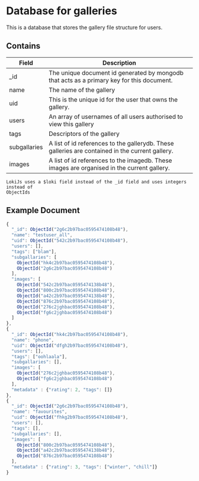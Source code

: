 # Database for galleries

This is a database that stores the gallery file structure for users.

Contains
-------------
| Field | Description|
|-------|------------|
| _id | The unique document id generated by mongodb that acts as a primary key for this document. |
| name | The name of the gallery |
| uid | This is the unique id for the user that owns the gallery. |
| users | An array of usernames of all users authorised to view this gallery |
| tags | Descriptors of the gallery |
| subgallaries | A list of id references to the gallerydb. These  galleries are contained in the current gallery. |
| images | A list of id references to the imagedb. These images are organised in the current gallery. |

```
LokiJs uses a $loki field instead of the _id field and uses integers instead of
ObjectIds
```

Example Document
----------------
```js
{
  "_id": ObjectId("2g6c2b97bac0595474108b48"),
  "name": "testuser_all",
  "uid": ObjectId("542c2b97bac0595474108b48"),
  "users": [],
  "tags": ["blam"],
  "subgallaries": [
    ObjectId("hk4c2b97bac0595474108b48"),
    ObjectId("2g6c2b97bac0595474108b48")
  ],
  "images": [
    ObjectId("542c2b97bac0595474138b48"),
    ObjectId("800c2b97bac0595474108b48"),
    ObjectId("a42c2b97bac0595474138b48"),
    ObjectId("876c2b97bac0595474108b48"),
    ObjectId("276c2jghbac0595474108b48"),
    ObjectId("fg6c2jghbac0595474108b48")
  ]
},
{
  "_id": ObjectId("hk4c2b97bac0595474108b48"),
  "name": "phone",
  "uid": ObjectId("dfgh2b97bac0595474108b48"),
  "users": [],
  "tags": ["oohlaala"],
  "subgallaries": [],
  "images": [
    ObjectId("276c2jghbac0595474108b48"),
    ObjectId("fg6c2jghbac0595474108b48")
  ],
  "metadata" : {"rating": 2, "tags": []}
},
{
  "_id": ObjectId("2g6c2b97bac0595474108b48"),
  "name": "favourites",
  "uid": ObjectId("fhkg2b97bac0595474108b48"),
  "users": [],
  "tags": [],
  "subgallaries": [],
  "images": [
    ObjectId("800c2b97bac0595474108b48"),
    ObjectId("a42c2b97bac0595474138b48"),
    ObjectId("876c2b97bac0595474108b48")
  ],
  "metadata" : {"rating": 3, "tags": ["winter", "chill"]}
}
```
